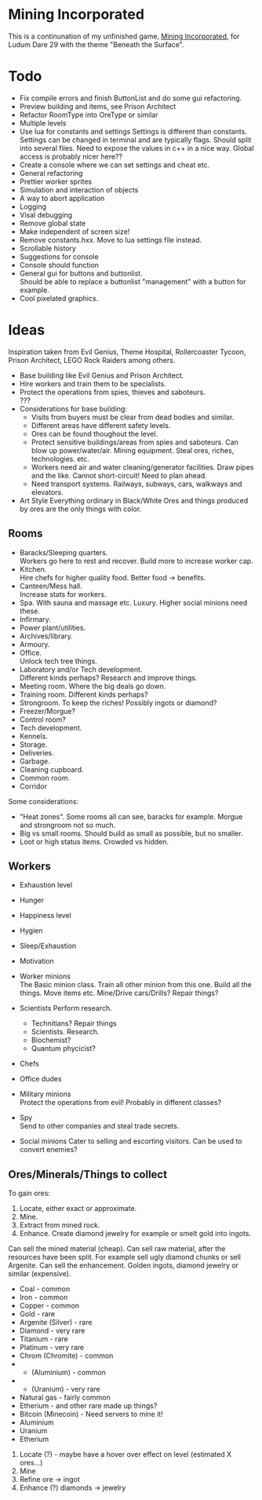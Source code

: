 
Mining Incorporated
===================

This is a continunation of my unfinished game, [Mining Incorporated](https://github.com/treeman/LD29), for Ludum Dare 29 with the theme "Beneath the Surface".

Todo
====

* Fix compile errors and finish ButtonList and do some gui refactoring.
* Preview building and items, see Prison Architect
* Refactor RoomType into OreType or similar
* Multiple levels
* Use lua for constants and settings
    Settings is different than constants. Settings can be changed in terminal and are typically flags.
    Should split into several files.
    Need to expose the values in c++ in a nice way.
    Global access is probably nicer here??
* Create a console where we can set settings and cheat etc.
* General refactoring
* Prettier worker sprites
* Simulation and interaction of objects
* A way to abort application
* Logging
* Visal debugging
* Remove global state
* Make independent of screen size!
* Remove constants.hxx. Move to lua settings file instead.
* Scrollable history
* Suggestions for console
* Console should function
* General gui for buttons and buttonlist.  
    Should be able to replace a buttonlist "management" with a button for example.
* Cool pixelated graphics.

Ideas
=====

Inspiration taken from Evil Genius, Theme Hospital, Rollercoaster Tycoon, Prison Architect, LEGO Rock Raiders among others.

* Base building like Evil Genius and Prison Architect.
* Hire workers and train them to be specialists.
* Protect the operations from spies, thieves and saboteurs.  
    ???
* Considerations for base building:
    * Visits from buyers must be clear from dead bodies and similar.
    * Different areas have different safety levels.
    * Ores can be found thoughout the level.
    * Protect sensitive buildings/areas from spies and saboteurs.
        Can blow up power/water/air.
        Mining equipment.
        Steal ores, riches, technologies. etc.
    * Workers need air and water cleaning/generator facilities.
        Draw pipes and the like. Cannot short-circuit! Need to plan ahead.
    * Need transport systems.
        Railways, subways, cars, walkways and elevators.
* Art Style
    Everything ordinary in Black/White
    Ores and things produced by ores are the only things with color.

Rooms
-----

* Baracks/Sleeping quarters.  
    Workers go here to rest and recover. Build more to increase worker cap.
* Kitchen.  
    Hire chefs for higher quality food. Better food -> benefits.
* Canteen/Mess hall.  
    Increase stats for workers.
* Spa. With sauna and massage etc. Luxury. Higher social minions need these.
* Infirmary.
* Power plant/utilities.
* Archives/library.
* Armoury.
* Office.  
    Unlock tech tree things.
* Laboratory and/or Tech development.  
    Different kinds perhaps? Research and improve things.
* Meeting room. Where the big deals go down.
* Training room.
    Different kinds perhaps?
* Strongroom. To keep the riches! Possibly ingots or diamond?
* Freezer/Morgue?
* Control room?
* Tech development.
* Kennels.
* Storage.
* Deliveries.
* Garbage.
* Cleaning cupboard.
* Common room.
* Corridor

Some considerations:

* "Heat zones". Some rooms all can see, baracks for example. Morgue and strongroom not so much.
* Big vs small rooms. Should build as small as possible, but no smaller.
* Loot or high status items. Crowded vs hidden.

Workers
-------

* Exhaustion level
* Hunger
* Happiness level
* Hygien
* Sleep/Exhaustion
* Motivation

* Worker minions  
    The Basic minion class. Train all other minion from this one.
    Build all the things.
    Move items etc.
    Mine/Drive cars/Drills?
    Repair things?
* Scientists
    Perform research.

    * Technitians? Repair things
    * Scientists. Research.
    * Biochemist?
    * Quantum phycicist?
* Chefs
* Office dudes
* Military minions  
    Protect the operations from evil!
    Probably in different classes?
* Spy  
    Send to other companies and steal trade secrets.
* Social minions
    Cater to selling and escorting visitors. Can be used to convert enemies?

Ores/Minerals/Things to collect
-------------------------------

To gain ores:

1. Locate, either exact or approximate.
2. Mine.
3. Extract from mined rock.
4. Enhance. Create diamond jewelry for example or smelt gold into ingots.

Can sell the mined material (cheap).
Can sell raw material, after the resources have been split. For example sell ugly diamond chunks or sell Argenite.
Can sell the enhancement. Golden ingots, diamond jewelry or similar (expensive).

* Coal - common
* Iron - common
* Copper - common
* Gold - rare
* Argenite (Silver) - rare
* Diamond - very rare
* Titanium - rare
* Platinum - very rare
* Chrom (Chromite) - common
* - (Aluminium) - common
* - (Uranium) - very rare
* Natural gas - fairly common
* Etherium - and other rare made up things?
* Bitcoin (Minecoin) - Need servers to mine it!
* Aluminium
* Uranium
* Etherium

1. Locate (?) - maybe have a hover over effect on level (estimated X ores...)
2. Mine
3. Refine      ore -> ingot
4. Enhance (?) diamonds -> jewelry

